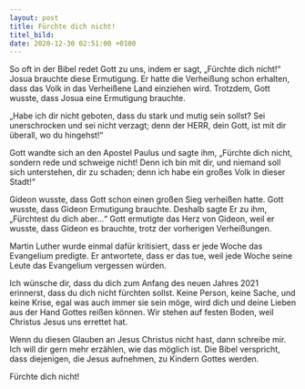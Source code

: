 ```yaml
---
layout: post
title: Fürchte dich nicht!
titel_bild:
date: 2020-12-30 02:51:00 +0100
---
```


So oft in der Bibel redet Gott zu uns, indem er sagt, „Fürchte dich nicht\!“ Josua brauchte diese Ermutigung. Er hatte die Verhei&szlig;ung schon erhalten, dass das Volk in das Verhei&szlig;ene Land einziehen wird. Trotzdem, Gott wusste, dass Josua eine Ermutigung brauchte.

„Habe ich dir nicht geboten, dass du stark und mutig sein sollst? Sei unerschrocken und sei nicht verzagt; denn der HERR, dein Gott, ist mit dir überall, wo du hingehst\!“

Gott wandte sich an den Apostel Paulus und sagte ihm, „Fürchte dich nicht, sondern rede und schweige nicht\! Denn ich bin mit dir, und niemand soll sich unterstehen, dir zu schaden; denn ich habe ein gro&szlig;es Volk in dieser Stadt\!“

Gideon wusste, dass Gott schon einen gro&szlig;en Sieg verhei&szlig;en hatte. Gott wusste, dass Gideon Ermutigung brauchte. Deshalb sagte Er zu ihm, „Fürchtest du dich aber…“ Gott ermutigte das Herz von Gideon, weil er wusste, dass Gideon es brauchte, trotz der vorherigen Verhei&szlig;ungen.

Martin Luther wurde einmal dafür kritisiert, dass er jede Woche das Evangelium predigte. Er antwortete, dass er das tue, weil jede Woche seine Leute das Evangelium vergessen würden.

Ich wünsche dir, dass du dich zum Anfang des neuen Jahres 2021 erinnerst, dass du dich nicht fürchten sollst. Keine Person, keine Sache, und keine Krise, egal was auch immer sie sein möge, wird dich und deine Lieben aus der Hand Gottes rei&szlig;en können. Wir stehen auf festen Boden, weil Christus Jesus uns errettet hat.

Wenn du diesen Glauben an Jesus Christus nicht hast, dann schreibe mir. Ich will dir gern mehr erzählen, wie das möglich ist. Die Bibel verspricht, dass diejenigen, die Jesus aufnehmen, zu Kindern Gottes werden.

Fürchte dich nicht\!
